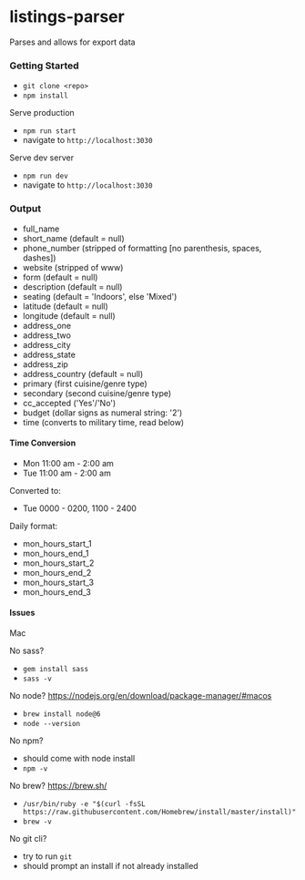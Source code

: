 # listings-parser

Parses and allows for export data

### Getting Started

- `git clone <repo>`
- `npm install`

Serve production
- `npm run start`
- navigate to `http://localhost:3030`

Serve dev server
- `npm run dev`
- navigate to `http://localhost:3030`

### Output

- full_name
- short_name (default = null)
- phone_number (stripped of formatting [no parenthesis, spaces, dashes])
- website (stripped of www)
- form (default = null)
- description (default = null)
- seating (default = 'Indoors', else 'Mixed')
- latitude (default = null)
- longitude (default = null)
- address_one
- address_two
- address_city
- address_state
- address_zip
- address_country (default = null)
- primary (first cuisine/genre type)
- secondary (second cuisine/genre type)
- cc_accepted ('Yes'/'No')
- budget (dollar signs as numeral string: '2')
- time (converts to military time, read below)

#### Time Conversion

- Mon 11:00 am - 2:00 am  
- Tue 11:00 am - 2:00 am  

Converted to:

- Tue 0000 - 0200, 1100 - 2400

Daily format:

- mon_hours_start_1
- mon_hours_end_1
- mon_hours_start_2
- mon_hours_end_2
- mon_hours_start_3
- mon_hours_end_3

#### Issues

Mac

No sass?
- `gem install sass`
- `sass -v`

No node? https://nodejs.org/en/download/package-manager/#macos
- `brew install node@6`
- `node --version`

No npm?
- should come with node install
- `npm -v`

No brew? https://brew.sh/
- `/usr/bin/ruby -e "$(curl -fsSL https://raw.githubusercontent.com/Homebrew/install/master/install)"`
- `brew -v`

No git cli?
- try to run `git`
- should prompt an install if not already installed
